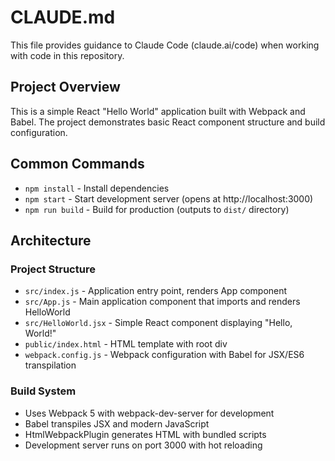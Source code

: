 # CLAUDE.md

This file provides guidance to Claude Code (claude.ai/code) when working with code in this repository.

## Project Overview

This is a simple React "Hello World" application built with Webpack and Babel. The project demonstrates basic React component structure and build configuration.

## Common Commands

- `npm install` - Install dependencies
- `npm start` - Start development server (opens at http://localhost:3000)
- `npm run build` - Build for production (outputs to `dist/` directory)

## Architecture

### Project Structure
- `src/index.js` - Application entry point, renders App component
- `src/App.js` - Main application component that imports and renders HelloWorld
- `src/HelloWorld.jsx` - Simple React component displaying "Hello, World!"
- `public/index.html` - HTML template with root div
- `webpack.config.js` - Webpack configuration with Babel for JSX/ES6 transpilation

### Build System
- Uses Webpack 5 with webpack-dev-server for development
- Babel transpiles JSX and modern JavaScript
- HtmlWebpackPlugin generates HTML with bundled scripts
- Development server runs on port 3000 with hot reloading